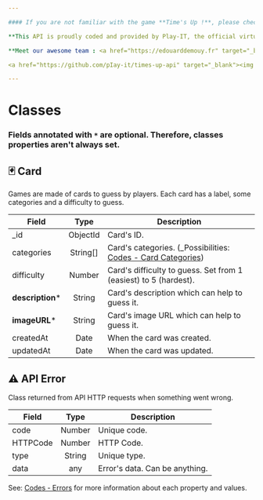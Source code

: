 ```yaml
---

#### If you are not familiar with the game **Time's Up !**, please check out <a href="https://en.wikipedia.org/wiki/Time%27s_Up!_(game)" target="_blank">the Wikipedia page for general rules</a>.

**This API is proudly coded and provided by Play-IT, the official virtual game master dedicated to board players 🎲. The project is open source on <a href="https://github.com/pIay-it/times-up-api" target="_blank">GitHub</a>.**

**Meet our awesome team : <a href="https://edouarddemouy.fr" target="_blank">Édouard DEMOUY</a> and <a href="https://antoinezanardi.fr" target="_blank">Antoine ZANARDI</a>.**

<a href="https://github.com/pIay-it/times-up-api" target="_blank"><img src="https://img.shields.io/github/stars/pIay-it/times-up-api.svg?style=social&label=Feel%20free%20to%20leave%20a%20star" alt="GitHub stars"/></a>

---
```


# Classes

### Fields annotated with `*` are optional. Therefore, classes properties aren't always set.

## <a id="card-class"></a>🃏️ Card

Games are made of cards to guess by players. Each card has a label, some categories and a difficulty to guess.

| Field                | Type     | Description                                                                     |
|----------------------|:--------:|---------------------------------------------------------------------------------|
| _id                  | ObjectId | Card's ID.                                                                      |
| categories           | String[] | Card's categories. (_Possibilities: [Codes - Card Categories](#card-categories))|
| difficulty           | Number   | Card's difficulty to guess. Set from 1 (easiest) to 5 (hardest).                |
| **description***     | String   | Card's description which can help to guess it.                                  |
| **imageURL***        | String   | Card's image URL which can help to guess it.                                    |
| createdAt            | Date     | When the card was created.                                                      |
| updatedAt            | Date     | When the card was updated.                                                      |

## <a id="error-class"></a>⚠️ API Error

Class returned from API HTTP requests when something went wrong.

| Field                | Type     | Description                                                         |
|----------------------|:--------:|---------------------------------------------------------------------|
| code                 | Number   | Unique code.                                                        |
| HTTPCode             | Number   | HTTP Code.                                                          |
| type                 | String   | Unique type.                                                        |
| data                 | any      | Error's data. Can be anything.                                      |

See: [Codes - Errors](#errors) for more information about each property and values.
